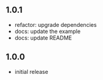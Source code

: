 ## 1.0.1
* refactor: upgrade dependencies
* docs: update the example
* docs: update README

## 1.0.0
* initial release
